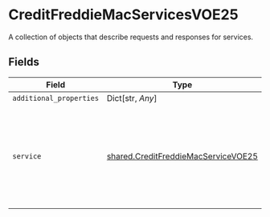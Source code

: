# CreditFreddieMacServicesVOE25

A collection of objects that describe requests and responses for services.


## Fields

| Field                                                                                                        | Type                                                                                                         | Required                                                                                                     | Description                                                                                                  |
| ------------------------------------------------------------------------------------------------------------ | ------------------------------------------------------------------------------------------------------------ | ------------------------------------------------------------------------------------------------------------ | ------------------------------------------------------------------------------------------------------------ |
| `additional_properties`                                                                                      | Dict[str, *Any*]                                                                                             | :heavy_minus_sign:                                                                                           | N/A                                                                                                          |
| `service`                                                                                                    | [shared.CreditFreddieMacServiceVOE25](../../models/shared/creditfreddiemacservicevoe25.md)                   | :heavy_check_mark:                                                                                           | A collection of details related to a fulfillment service or product in terms of request, process and result. |
